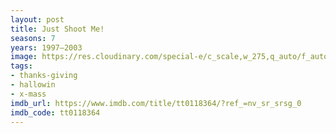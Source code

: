 ```yaml
---
layout: post
title: Just Shoot Me!
seasons: 7
years: 1997–2003
image: https://res.cloudinary.com/special-e/c_scale,w_275,q_auto/f_auto/Series%20posters/Just_Shoot_Me.png
tags:
- thanks-giving
- hallowin
- x-mass
imdb_url: https://www.imdb.com/title/tt0118364/?ref_=nv_sr_srsg_0
imdb_code: tt0118364
---
```

